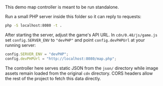This demo map controller is meant to be run standalone.

Run a small PHP server inside this folder so it can reply to requests:

```bash
php -S localhost:8080 -t .
```

After starting the server, adjust the game's API URL. In
`cdn/0.48/js/game.js` set `config.SERVER_ENV` to `"devPHP"` and point
`config.devPHPUrl` at your running server:

```javascript
config.SERVER_ENV = "devPHP";
config.devPHPUrl = "http://localhost:8080/map.php";
```

The controller here serves static JSON from the `json/` directory while
image assets remain loaded from the original `cdn` directory. CORS
headers allow the rest of the project to fetch this data directly.
